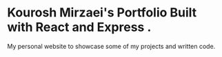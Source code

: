 # Kourosh Mirzaei's Portfolio Built with React and Express .


My personal website to showcase some of my projects and written code.

